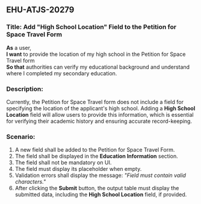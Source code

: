 ## EHU-ATJS-20279

### Title: Add "High School Location" Field to the Petition for Space Travel Form

**As** a user,  
**I want** to provide the location of my high school in the Petition for Space Travel form  
**So that** authorities can verify my educational background and understand where I completed my secondary education.

### Description:
Currently, the Petition for Space Travel form does not include a field for specifying the location of the applicant's high school. Adding a **High School Location** field will allow users to provide this information, which is essential for verifying their academic history and ensuring accurate record-keeping.

### Scenario:
1. A new field shall be added to the Petition for Space Travel Form.
2. The field shall be displayed in the **Education Information** section.
3. The field shall not be mandatory on UI.
4. The field must display its placeholder when empty.
5. Validation errors shall display the message: *"Field must contain valid characters."*
6. After clicking the **Submit** button, the output table must display the submitted data, including the **High School Location** field, if provided.

